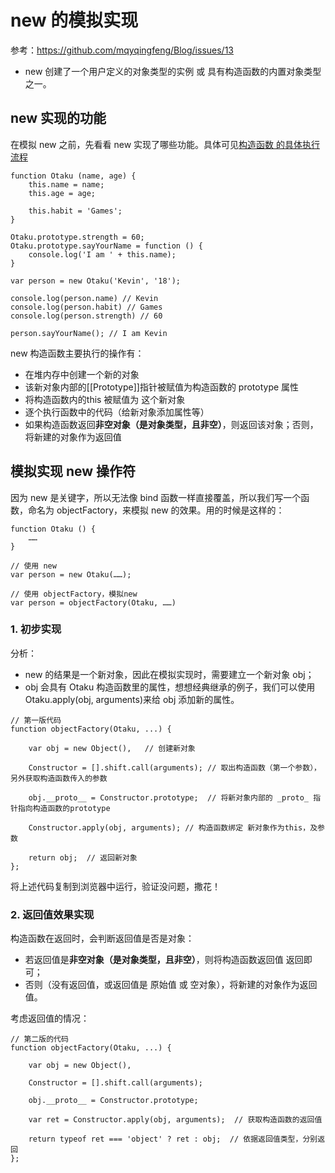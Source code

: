 # new 的模拟实现
参考：https://github.com/mqyqingfeng/Blog/issues/13


* new 创建了一个用户定义的对象类型的实例 或 具有构造函数的内置对象类型之一。

## new 实现的功能
在模拟 new 之前，先看看 new 实现了哪些功能。具体可见[构造函数 的具体执行流程]()

```JS
function Otaku (name, age) {
    this.name = name;
    this.age = age;

    this.habit = 'Games';
}

Otaku.prototype.strength = 60;
Otaku.prototype.sayYourName = function () {
    console.log('I am ' + this.name);
}

var person = new Otaku('Kevin', '18');

console.log(person.name) // Kevin
console.log(person.habit) // Games
console.log(person.strength) // 60

person.sayYourName(); // I am Kevin
```

new 构造函数主要执行的操作有：
* 在堆内存中创建一个新的对象
* 该新对象内部的[[Prototype]]指针被赋值为构造函数的 prototype 属性
* 将构造函数内的this 被赋值为 这个新对象
* 逐个执行函数中的代码（给新对象添加属性等）
* 如果构造函数返回**非空对象（是对象类型，且非空）**，则返回该对象；否则，将新建的对象作为返回值

## 模拟实现 new 操作符
因为 new 是关键字，所以无法像 bind 函数一样直接覆盖，所以我们写一个函数，命名为 objectFactory，来模拟 new 的效果。用的时候是这样的：

```JS
function Otaku () {
    ……
}

// 使用 new
var person = new Otaku(……);

// 使用 objectFactory，模拟new
var person = objectFactory(Otaku, ……)
```

### 1. 初步实现
分析：
* new 的结果是一个新对象，因此在模拟实现时，需要建立一个新对象 obj；
* obj 会具有 Otaku 构造函数里的属性，想想经典继承的例子，我们可以使用 Otaku.apply(obj, arguments)来给 obj 添加新的属性。


```JS
// 第一版代码
function objectFactory(Otaku, ...) {

    var obj = new Object(),   // 创建新对象

    Constructor = [].shift.call(arguments); // 取出构造函数（第一个参数），另外获取构造函数传入的参数

    obj.__proto__ = Constructor.prototype;  // 将新对象内部的 _proto_ 指针指向构造函数的prototype

    Constructor.apply(obj, arguments); // 构造函数绑定 新对象作为this，及参数

    return obj;  // 返回新对象
};
```
将上述代码复制到浏览器中运行，验证没问题，撒花！

### 2. 返回值效果实现
构造函数在返回时，会判断返回值是否是对象：
* 若返回值是**非空对象（是对象类型，且非空）**，则将构造函数返回值 返回即可；
* 否则（没有返回值，或返回值是 原始值 或 空对象），将新建的对象作为返回值。

考虑返回值的情况：

```JS
// 第二版的代码
function objectFactory(Otaku, ...) {

    var obj = new Object(),

    Constructor = [].shift.call(arguments);

    obj.__proto__ = Constructor.prototype;

    var ret = Constructor.apply(obj, arguments);  // 获取构造函数的返回值

    return typeof ret === 'object' ? ret : obj;  // 依据返回值类型，分别返回
};
```

